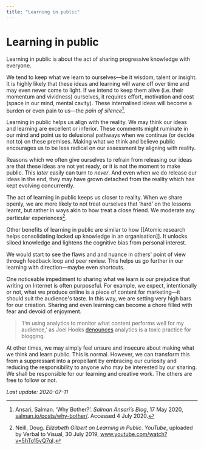 ```yaml
---
title: "Learning in public"
---
```


# Learning in public

Learning in public is about the act of sharing progressive knowledge with everyone.

We tend to keep what we learn to ourselves—be it wisdom, talent or insight. It is highly likely that these ideas and learning will wane off over time and may even never come to light. If we intend to keep them alive (i.e. their momentum and vividness) ourselves, it requires effort, motivation and cost (space in our mind, mental cavity). These internalised ideas will become a burden or even pain to us—the *pain of silence*[^1].

Learning in public helps us align with the reality. We may think our ideas and learning are excellent or inferior. These comments might ruminate in our mind and point us to delusional pathways when we continue (or decide not to) on these premises. Making what we think and believe public encourages us to be less radical on our assessment by aligning with reality.

Reasons which we often give ourselves to refrain from releasing our ideas are that these ideas are not yet ready, or it is not the moment to make public. This _later_ easily can turn to _never_. And even when we do release our ideas in the end, they may have grown detached from the reality which has kept evolving concurrently.

The act of learning in public keeps us closer to reality. When we share openly, we are more likely to not treat ourselves that ‘hard’ on the lessons learnt, but rather in ways akin to how treat a close friend. We moderate any particular experiences[^2].

Other benefits of learning in public are similar to how [[Atomic research helps consolidating locked up knowledge in an organisation]]. It unlocks siloed knowledge and lightens the cognitive bias from personal interest.

We would start to see the flaws and and nuance in others' point of view through feedback loop and peer review. This helps us go further in our learning with direction—maybe even shortcuts.

One noticeable impediment to sharing what we learn is our prejudice that writing on Internet is often purposeful. For example, we expect, intentionally or not, what we produce online is a piece of content for marketing—it should suit the audience's taste. In this way, we are setting very high bars for our creation. Sharing and even learning can become a chore filled with fear and devoid of enjoyment.

> ‘I’m using analytics to monitor what content performs well for my audience,’ as Joel Hooks [denounces][Joel Hooks] analytics is a toxic practice for blogging.

At other times, we may simply feel unsure and insecure about making what we think and learn public. This is normal. However, we can transform this from a suppressant into a propellant by embracing our curiosity and reducing the responsibility to anyone who may be interested by our sharing. We shall be responsible for our learning and creative work. The others are free to follow or not.

*Last update: 2020-07-11*

[^1]: Ansari, Salman. ‘Why Bother?’. _Salman Ansari’s Blog_, 17 May 2020, [salman.io/posts/why-bother/](https://salman.io/posts/why-bother/). Accessed 4 July 2020.
[^2]: Neill, Doug. _Elizabeth Gilbert on Learning in Public_. _YouTube_, uploaded by Verbal to Visual, 30 July 2019, www.youtube.com/watch?v=5hTo15vQ7qI.

[Joel Hooks]: https://joelhooks.com/on-writing-more